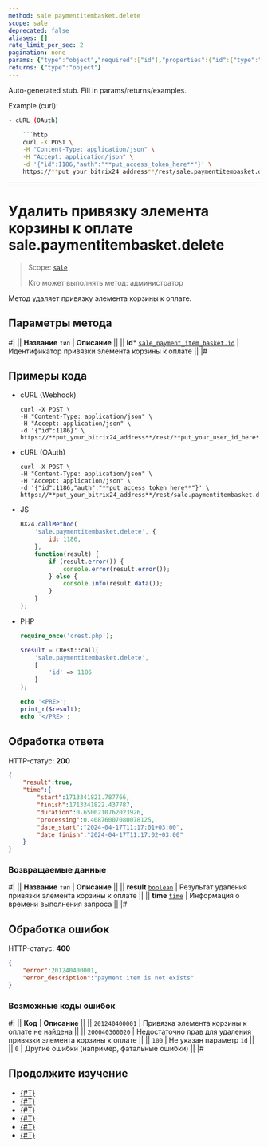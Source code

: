 ```yaml
---
method: sale.paymentitembasket.delete
scope: sale
deprecated: false
aliases: []
rate_limit_per_sec: 2
pagination: none
params: {"type":"object","required":["id"],"properties":{"id":{"type":"integer"}}}
returns: {"type":"object"}
---
```


Auto-generated stub. Fill in params/returns/examples.

Example (curl):

```bash
- cURL (OAuth)

    ```http
    curl -X POST \
    -H "Content-Type: application/json" \
    -H "Accept: application/json" \
    -d '{"id":1186,"auth":"**put_access_token_here**"}' \
    https://**put_your_bitrix24_address**/rest/sale.paymentitembasket.delete
```

---

# Удалить привязку элемента корзины к оплате sale.paymentitembasket.delete

> Scope: [`sale`](../../scopes/permissions.md)
>
> Кто может выполнять метод: администратор

Метод удаляет привязку элемента корзины к оплате.

## Параметры метода



#|
|| **Название**
`тип` | **Описание** ||
|| **id***
[`sale_payment_item_basket.id`](../data-types.md) | Идентификатор привязки элемента корзины к оплате
||
|#

## Примеры кода





- cURL (Webhook)

    ```http
    curl -X POST \
    -H "Content-Type: application/json" \
    -H "Accept: application/json" \
    -d '{"id":1186}' \
    https://**put_your_bitrix24_address**/rest/**put_your_user_id_here**/**put_your_webbhook_here**/sale.paymentitembasket.delete
    ```

- cURL (OAuth)

    ```http
    curl -X POST \
    -H "Content-Type: application/json" \
    -H "Accept: application/json" \
    -d '{"id":1186,"auth":"**put_access_token_here**"}' \
    https://**put_your_bitrix24_address**/rest/sale.paymentitembasket.delete
    ```

- JS

    ```js
    BX24.callMethod(
        'sale.paymentitembasket.delete', {
            id: 1186,
        },
        function(result) {
            if (result.error()) {
                console.error(result.error());
            } else {
                console.info(result.data());
            }
        }
    );
    ```

- PHP

    ```php
    require_once('crest.php');

    $result = CRest::call(
        'sale.paymentitembasket.delete',
        [
            'id' => 1186
        ]
    );

    echo '<PRE>';
    print_r($result);
    echo '</PRE>';
    ```



## Обработка ответа

HTTP-статус: **200**

```json
{
    "result":true,
    "time":{
        "start":1713341821.787766,
        "finish":1713341822.437787,
        "duration":0.6500210762023926,
        "processing":0.40876007080078125,
        "date_start":"2024-04-17T11:17:01+03:00",
        "date_finish":"2024-04-17T11:17:02+03:00"
    }
}
```

### Возвращаемые данные

#|
|| **Название**
`тип` | **Описание** ||
|| **result**
[`boolean`](../../data-types.md) | Результат удаления привязки элемента корзины к оплате ||
|| **time**
[`time`](../../data-types.md) | Информация о времени выполнения запроса ||
|#

## Обработка ошибок

HTTP-статус: **400**

```json
{
    "error":201240400001,
    "error_description":"payment item is not exists"
}
```



### Возможные коды ошибок

#|
|| **Код** | **Описание** ||
|| `201240400001` | Привязка элемента корзины к оплате не найдена ||
|| `200040300020` | Недостаточно прав для удаления привязки элемента корзины к оплате ||
|| `100` | Не указан параметр `id` ||
|| `0` | Другие ошибки (например, фатальные ошибки) ||
|#



## Продолжите изучение

- [{#T}](./index.md)
- [{#T}](./sale-payment-item-basket-add.md)
- [{#T}](./sale-payment-item-basket-update.md)
- [{#T}](./sale-payment-item-basket-get.md)
- [{#T}](./sale-payment-item-basket-list.md)
- [{#T}](./sale-payment-item-basket-get-fields.md)
